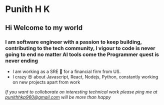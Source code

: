 # Punith H K #
## Hi Welcome to my world ##

### I am software engineer with a passion to keep building, contributing to the tech community, I vigour to code is never going to end no matter AI tools come the Programmer quest is never ending ###

- I am working as a SRE 🧐 for a financial firm from US. 
- I crazy 😍 about Javascript, React, Nodejs, Python, constantly working on new projects apart from work

*If you want to colloborate on interesting technical work please ping me at punithhkp960@gmail.com will be more than happy* 


<!--
**Punithhk/Punithhk** is a ✨ _special_ ✨ repository because its `README.md` (this file) appears on your GitHub profile.

Here are some ideas to get you started:

- 🔭 I’m currently working on ...
- 🌱 I’m currently learning ...
- 👯 I’m looking to collaborate on ...
- 🤔 I’m looking for help with ...
- 💬 Ask me about ...
- 📫 How to reach me: ...
- 😄 Pronouns: ...
- ⚡ Fun fact: ...
-->
